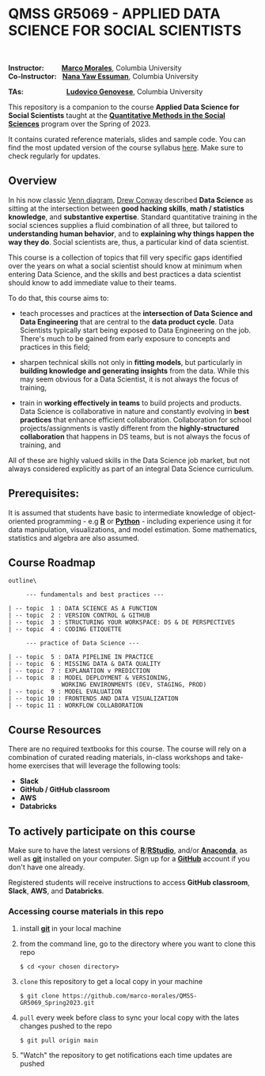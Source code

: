 # QMSS GR5069 - APPLIED DATA SCIENCE FOR SOCIAL SCIENTISTS

<br/>

__Instructor:__ &nbsp;&nbsp;&nbsp;&nbsp;&nbsp;&nbsp;&nbsp;  [__Marco Morales__](mailto:marco.morales@columbia.edu), Columbia University\
__Co-Instructor:__ &nbsp; [__Nana Yaw Essuman__](mailto:nanayawce@gmail.com), Columbia University


__TAs:__ &nbsp;&nbsp;&nbsp;&nbsp;&nbsp;&nbsp;&nbsp;&nbsp;&nbsp;&nbsp;&nbsp;&nbsp;&nbsp;&nbsp;&nbsp;&nbsp;&nbsp;&nbsp;&nbsp;&nbsp;&nbsp;[__Ludovico Genovese__](mailto:lg3148@columbia.edu), Columbia University
<br/>



This repository is a companion to the course __Applied Data Science for Social Scientists__ taught at the [__Quantitative Methods in the Social Sciences__](http://qmss.columbia.edu/) program over the Spring of 2023.

It contains curated reference materials, slides and sample code. You can find the most updated version of the course syllabus [here](/syllabus/GR5069_Spring2023.pdf). Make sure to check regularly for updates.


## Overview

In his now classic [Venn diagram](http://drewconway.com/zia/2013/3/26/the-data-science-venn-diagram), [Drew Conway](https://en.wikipedia.org/wiki/Drew_Conway) described **Data Science** as sitting at the intersection between **good hacking skills**, **math / statistics knowledge**, and **substantive expertise**. Standard quantitative training in the social sciences supplies a fluid combination of all three, but tailored to **understanding human behavior**, and to **explaining why things happen the way they do**. Social scientists are, thus, a particular kind of data scientist.

This course is a collection of topics that fill very specific gaps identified over the years on what a social scientist should know at minimum when entering Data Science, and the skills and best practices a data scientist should know  to add immediate value to their teams.

To do that, this course aims to:
* teach processes and practices at the **intersection of Data Science and Data Engineering** that are central to the **data product cycle**. Data Scientists typically start being exposed to Data Engineering on the job. There's much to be gained from early exposure to concepts and practices in this field;

* sharpen technical skills not only in **fitting models**, but particularly in **building knowledge and generating insights** from the data. While this may seem obvious for a Data Scientist, it is not always the focus of training,

* train in **working effectively in teams** to build projects and products. Data Science is collaborative in nature and constantly evolving in **best practices** that enhance efficient collaboration. Collaboration for school projects/assignments is vastly different from the **highly-structured collaboration** that happens in DS teams, but is not always the focus of training, and

All of these are highly valued skills in the Data Science job market, but not always considered explicitly as part of an integral Data Science curriculum.

## Prerequisites:

It is assumed that students have basic to intermediate knowledge of object-oriented programming - e.g [**R**](https://www.r-project.org/) or [__Python__](https://www.python.org) - including experience using it for data manipulation, visualizations, and model estimation. Some mathematics, statistics and algebra are also assumed.


## Course Roadmap

```
outline\

     --- fundamentals and best practices ---
	 
| -- topic  1 : DATA SCIENCE AS A FUNCTION
| -- topic  2 : VERSION CONTROL & GITHUB
| -- topic  3 : STRUCTURING YOUR WORKSPACE: DS & DE PERSPECTIVES
| -- topic  4 : CODING ETIQUETTE

     --- practice of Data Science ---

| -- topic  5 : DATA PIPELINE IN PRACTICE
| -- topic  6 : MISSING DATA & DATA QUALITY
| -- topic  7 : EXPLANATION v PREDICTION
| -- topic  8 : MODEL DEPLOYMENT & VERSIONING,
               WORKING ENVIRONMENTS (DEV, STAGING, PROD)
| -- topic  9 : MODEL EVALUATION
| -- topic 10 : FRONTENDS AND DATA VISUALIZATION
| -- topic 11 : WORKFLOW COLLABORATION
```

## Course Resources

There are no required textbooks for this course. The course will rely on a combination of curated reading materials, in-class workshops and take-home exercises that will leverage the following tools:
* __Slack__
* __GitHub / GitHub classroom__
* __AWS__
* __Databricks__

## To actively participate on this course

Make sure to have the latest versions of [__R__](https://www.r-project.org/)/[__RStudio__](https://www.rstudio.com/), and/or [__Anaconda__](https://www.anaconda.com/distribution/), as well as [__git__](https://git-scm.com/) installed on your computer. Sign up for a [__GitHub__](https://github.com) account if you don't have one already.

Registered students will receive instructions to access __GitHub classroom__, __Slack__, __AWS__, and __Databricks__.


### Accessing course materials in this repo

1. install [**git**](https://git-scm.com/downloads) in your local machine

2. from the command line, go to the directory where you want to clone this repo

	```
	$ cd <your chosen directory>
	```

3. `clone` this repository to get a local copy in your machine

	```
	$ git clone https://github.com/marco-morales/QMSS-GR5069_Spring2023.git
	```

4. `pull` every week before class to sync your local copy with the lates changes pushed to the repo

	```
	$ git pull origin main
	```

5. "Watch" the repository to get notifications each time updates are pushed
